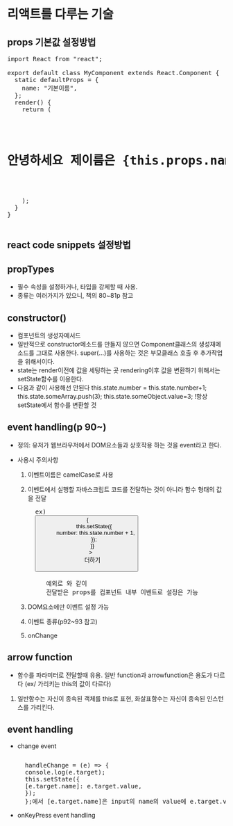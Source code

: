 # 리액트를 다루는 기술

## props 기본값 설정방법

<pre>
import React from "react";

export default class MyComponent extends React.Component {
  static defaultProps = {
    name: "기본이름",
  };
  render() {
    return (
      <div>
        <h1>안녕하세요 제이름은 {this.props.name}입니다.</h1>
      </div>
    );
  }
}

</pre>

## react code snippets 설정방법

## propTypes

- 필수 속성을 설정하거나, 타입을 강제할 때 사용.
- 종류는 여러가지가 있으니, 책의 80~81p 참고

## constructor()

- 컴포넌트의 생성자메서드
- 일반적으로 constructor메소드를 만들지 않으면
  Component클래스의 생성재메소드를 그대로 사용한다.
  super(...)를 사용하는 것은 부모클래스 호출 후 추가작업을 위해서이다.
- state는 render이전에 값을 세팅하는 곳
  rendering이후 값을 변환하기 위해서는 setState함수를 이용한다.
- 다음과 같이 사용해선 안된다
  this.state.number = this.state.number+1;
  this.state.someArray.push(3);
  this.state.someObject.value=3;
  !항상 setState에서 함수를 변환할 것

## event handling(p 90~)

- 정의: 유저가 웹브라우저에서 DOM요소들과 상호작용 하는 것을 event라고 한다.
- 사용시 주의사항

  1. 이벤트이름은 camelCase로 사용
  2. 이벤트에서 실행할 자바스크립트 코드를 전달하는 것이 아니라
     함수 형태의 값을 전달
     <pre>
       ex)
       <button
            onClick={() => {
              this.setState({
                number: this.state.number + 1,
              });
            }}
          >
            더하기
          </button>
     
          예외로 <MyComponent onClick={this.props.OnClick}>와 같이
          전달받은 props를 컴포넌트 내부 이벤트로 설정은 가능
     </pre>

  3. DOM요소에만 이벤트 설정 가능
  4. 이벤트 종류(p92~93 참고)
  5. onChange

## arrow function

- 함수를 파라미터로 전달할때 유용.
  일반 function과 arrowfunction은 용도가 다르다 (ex/ 가리키는 this의 값이 다르다)

1.  일반함수는 자신이 종속된 객체를 this로 표현, 화살표함수는 자신이 종속된 인스턴스를 가리킨다.

## event handling

- change event
  <pre></pre>
  <pre>
    handleChange = (e) => {
    console.log(e.target);
    this.setState({
    [e.target.name]: e.target.value,
    });
    };에서 [e.target.name]은 input의 name의 value에 e.target.value를 사용한다는 것!
  </pre>

- onKeyPress event handling
